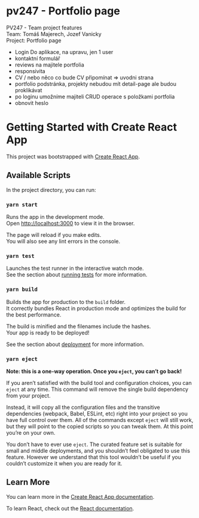 # pv247 - Portfolio page

PV247 - Team project features  
Team: Tomáš Majerech, Jozef Vanicky  
Project: Portfolio page  


- Login Do aplikace, na upravu, jen 1 user
- kontaktní formulář
- reviews na majitele portfolia
- responsivita
- CV / nebo něco co bude CV připomínat => uvodni strana
- portfolio podstránka, projekty nebudou mít detail-page ale budou proklikávat
- po loginu umožníme majiteli CRUD operace s položkami portfolia
- obnovit heslo







# Getting Started with Create React App

This project was bootstrapped with [Create React App](https://github.com/facebook/create-react-app).

## Available Scripts

In the project directory, you can run:

### `yarn start`

Runs the app in the development mode.\
Open [http://localhost:3000](http://localhost:3000) to view it in the browser.

The page will reload if you make edits.\
You will also see any lint errors in the console.

### `yarn test`

Launches the test runner in the interactive watch mode.\
See the section about [running tests](https://facebook.github.io/create-react-app/docs/running-tests) for more information.

### `yarn build`

Builds the app for production to the `build` folder.\
It correctly bundles React in production mode and optimizes the build for the best performance.

The build is minified and the filenames include the hashes.\
Your app is ready to be deployed!

See the section about [deployment](https://facebook.github.io/create-react-app/docs/deployment) for more information.

### `yarn eject`

**Note: this is a one-way operation. Once you `eject`, you can’t go back!**

If you aren’t satisfied with the build tool and configuration choices, you can `eject` at any time. This command will remove the single build dependency from your project.

Instead, it will copy all the configuration files and the transitive dependencies (webpack, Babel, ESLint, etc) right into your project so you have full control over them. All of the commands except `eject` will still work, but they will point to the copied scripts so you can tweak them. At this point you’re on your own.

You don’t have to ever use `eject`. The curated feature set is suitable for small and middle deployments, and you shouldn’t feel obligated to use this feature. However we understand that this tool wouldn’t be useful if you couldn’t customize it when you are ready for it.

## Learn More

You can learn more in the [Create React App documentation](https://facebook.github.io/create-react-app/docs/getting-started).

To learn React, check out the [React documentation](https://reactjs.org/).
